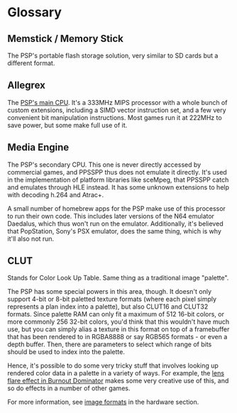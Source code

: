 # Glossary

## Memstick / Memory Stick

The PSP's portable flash storage solution, very similar to SD cards but a different format.

## Allegrex

The [PSP's main CPU](/docs/psp-hardware/cpu/allegrex-overview). It's a 333MHz MIPS processor with a whole bunch of custom extensions, including a SIMD vector instruction set, and a few very convenient bit manipulation instructions. Most games run it at 222MHz to save power, but some make full use of it.

## Media Engine

The PSP's secondary CPU. This one is never directly accessed by commercial games, and PPSSPP thus does not emulate it directly. It's used in the implementation of platform libraries like sceMpeg, that PPSSPP catch and emulates through HLE instead. It has some unknown extensions to help with decoding h.264 and Atrac+.

A small number of homebrew apps for the PSP make use of this processor to run their own code. This includes later versions of the N64 emulator Daedalus, which thus won't run on the emulator. Additionally, it's believed that PopStation, Sony's PSX emulator, does the same thing, which is why it'll also not run.

## CLUT

Stands for Color Look Up Table. Same thing as a traditional image "palette".

The PSP has some special powers in this area, though. It doesn't only support 4-bit or 8-bit paletted texture formats (where each pixel simply represents a plan index into a palette), but also CLUT16 and CLUT32 formats. Since palette RAM can only fit a maximum of 512 16-bit colors, or more commonly 256 32-bit colors, you'd think that this wouldn't have much use, but you can simply alias a texture in this format on top of a framebuffer that has been rendered to in RGBA8888 or say RGB565 formats - or even a depth buffer. Then, there are parameters to select which range of bits should be used to index into the palette.

Hence, it's possible to do some very tricky stuff that involves looking up rendered color data in a palette in a variety of ways. For example, the [lens flare effect in Burnout Dominator](/blog/lens-flare-burnout-dominator) makes some very creative use of this, and so do effects in a number of other games.

For more information, see [image formats](/docs/psp-hardware/gpu/image-formats) in the hardware section.
